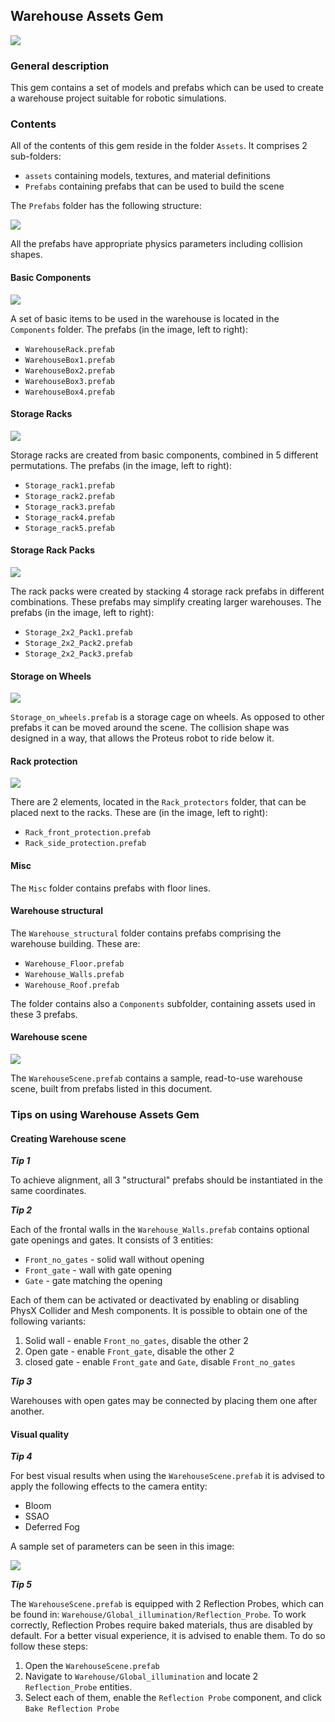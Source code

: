## Warehouse Assets Gem

![](docs/images/WarehouseGem.png)

### General description

This gem contains a set of models and prefabs which can be used to create a warehouse project suitable for robotic simulations.

### Contents

All of the contents of this gem reside in the folder `Assets`. It comprises 2 sub-folders:

- `assets` containing models, textures, and material definitions
- `Prefabs` containing prefabs that can be used to build the scene

The `Prefabs` folder has the following structure:

![](docs/images/PrefabsFolder.png)

All the prefabs have appropriate physics parameters including collision shapes.

#### Basic Components

![](docs/images/Components.png)

A set of basic items to be used in the warehouse is located in the `Components` folder. The prefabs (in the image, left to right): 

- `WarehouseRack.prefab` 
- `WarehouseBox1.prefab` 
- `WarehouseBox2.prefab`
- `WarehouseBox3.prefab`
- `WarehouseBox4.prefab`

#### Storage Racks

![](docs/images/StorageRacks.png)

Storage racks are created from basic components, combined in 5 different permutations. The prefabs (in the image, left to right): 

- `Storage_rack1.prefab`
- `Storage_rack2.prefab`
- `Storage_rack3.prefab`
- `Storage_rack4.prefab`
- `Storage_rack5.prefab`

#### Storage Rack Packs

![](docs/images/StorageRackPacks.png)

The rack packs were created by stacking 4 storage rack prefabs in different combinations. These prefabs may simplify creating larger warehouses. The prefabs (in the image, left to right): 

- `Storage_2x2_Pack1.prefab`
- `Storage_2x2_Pack2.prefab`
- `Storage_2x2_Pack3.prefab`

#### Storage on Wheels

![](docs/images/StorageOnWheels.png)

`Storage_on_wheels.prefab` is a storage cage on wheels. As opposed to other prefabs it can be moved around the scene. The collision shape was designed in a way, that allows the Proteus robot to ride below it.

#### Rack protection

![](docs/images/RackProtection.png)

There are 2 elements, located in the `Rack_protectors` folder, that can be placed next to the racks. These are (in the image, left to right):

- `Rack_front_protection.prefab`
- `Rack_side_protection.prefab`

#### Misc

The `Misc` folder contains prefabs with floor lines.

#### Warehouse structural

The `Warehouse_structural` folder contains prefabs comprising the warehouse building. These are:

- `Warehouse_Floor.prefab`
- `Warehouse_Walls.prefab`
- `Warehouse_Roof.prefab`

The folder contains also a `Components` subfolder, containing assets used in these 3 prefabs.

#### Warehouse scene

![](docs/images/WarehouseScene.png)

The `WarehouseScene.prefab` contains a sample, read-to-use warehouse scene, built from prefabs listed in this document.

### Tips on using Warehouse Assets Gem

#### Creating Warehouse scene

***Tip 1***

To achieve alignment, all 3 "structural" prefabs should be instantiated in the same coordinates.

***Tip 2***

Each of the frontal walls in the `Warehouse_Walls.prefab` contains optional gate openings and gates. It consists of 3 entities:

- `Front_no_gates` - solid wall without opening
- `Front_gate` - wall with gate opening
- `Gate` - gate matching the opening

Each of them can be activated or deactivated by enabling or disabling PhysX Collider and Mesh components. It is possible to obtain one of the following variants:

1. Solid wall - enable `Front_no_gates`, disable the other 2
2. Open gate - enable `Front_gate`, disable the other 2
3. closed gate - enable `Front_gate` and `Gate`, disable `Front_no_gates`

***Tip 3***

Warehouses with open gates may be connected by placing them one after another.

#### Visual quality

***Tip 4***

For best visual results when using the `WarehouseScene.prefab` it is advised to apply the following effects to the camera entity:

- Bloom
- SSAO
- Deferred Fog

A sample set of parameters can be seen in this image:

![](docs/images/CameraSettings.png)

***Tip 5***

The `WarehouseScene.prefab` is equipped with 2 Reflection Probes, which can be found in: `Warehouse/Global_illumination/Reflection_Probe`. To work correctly, Reflection Probes require baked materials, thus are disabled by default. For a better visual experience, it is advised to enable them. To do so follow these steps:

1. Open the `WarehouseScene.prefab`
2. Navigate to `Warehouse/Global_illumination` and locate 2 `Reflection_Probe` entities.
3. Select each of them, enable the `Reflection Probe` component, and click `Bake Reflection Probe`

